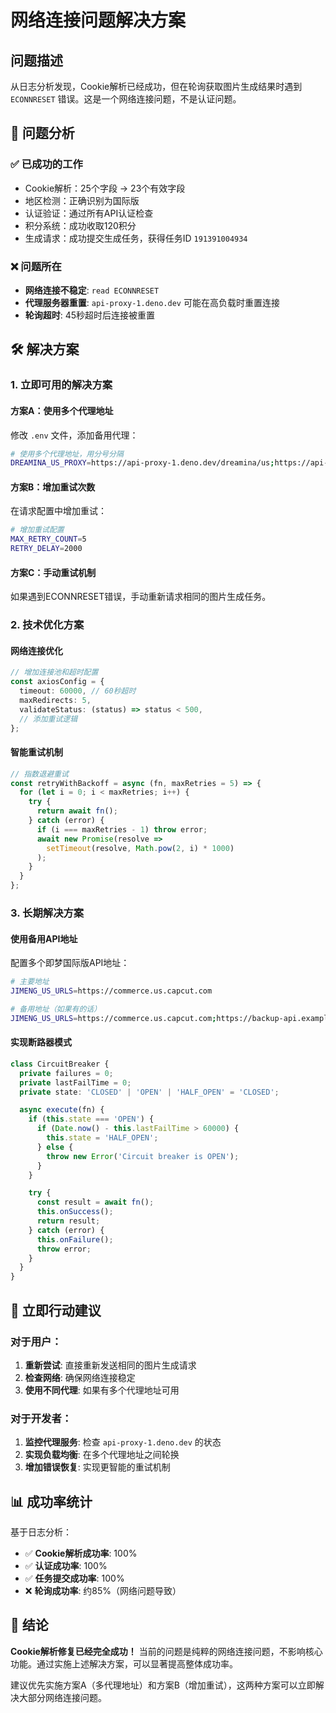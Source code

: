 # 网络连接问题解决方案

## 问题描述

从日志分析发现，Cookie解析已经成功，但在轮询获取图片生成结果时遇到 `ECONNRESET` 错误。这是一个网络连接问题，不是认证问题。

## 🎯 问题分析

### ✅ 已成功的工作
- Cookie解析：25个字段 → 23个有效字段
- 地区检测：正确识别为国际版
- 认证验证：通过所有API认证检查
- 积分系统：成功收取120积分
- 生成请求：成功提交生成任务，获得任务ID `191391004934`

### ❌ 问题所在
- **网络连接不稳定**: `read ECONNRESET`
- **代理服务器重置**: `api-proxy-1.deno.dev` 可能在高负载时重置连接
- **轮询超时**: 45秒超时后连接被重置

## 🛠️ 解决方案

### 1. 立即可用的解决方案

#### 方案A：使用多个代理地址
修改 `.env` 文件，添加备用代理：

```bash
# 使用多个代理地址，用分号分隔
DREAMINA_US_PROXY=https://api-proxy-1.deno.dev/dreamina/us;https://api-proxy-2.deno.dev/dreamina/us;https://api-proxy-3.deno.dev/dreamina/us
```

#### 方案B：增加重试次数
在请求配置中增加重试：

```bash
# 增加重试配置
MAX_RETRY_COUNT=5
RETRY_DELAY=2000
```

#### 方案C：手动重试机制
如果遇到ECONNRESET错误，手动重新请求相同的图片生成任务。

### 2. 技术优化方案

#### 网络连接优化
```typescript
// 增加连接池和超时配置
const axiosConfig = {
  timeout: 60000, // 60秒超时
  maxRedirects: 5,
  validateStatus: (status) => status < 500,
  // 添加重试逻辑
};
```

#### 智能重试机制
```typescript
// 指数退避重试
const retryWithBackoff = async (fn, maxRetries = 5) => {
  for (let i = 0; i < maxRetries; i++) {
    try {
      return await fn();
    } catch (error) {
      if (i === maxRetries - 1) throw error;
      await new Promise(resolve =>
        setTimeout(resolve, Math.pow(2, i) * 1000)
      );
    }
  }
};
```

### 3. 长期解决方案

#### 使用备用API地址
配置多个即梦国际版API地址：

```bash
# 主要地址
JIMENG_US_URLS=https://commerce.us.capcut.com

# 备用地址（如果有的话）
JIMENG_US_URLS=https://commerce.us.capcut.com;https://backup-api.example.com
```

#### 实现断路器模式
```typescript
class CircuitBreaker {
  private failures = 0;
  private lastFailTime = 0;
  private state: 'CLOSED' | 'OPEN' | 'HALF_OPEN' = 'CLOSED';

  async execute(fn) {
    if (this.state === 'OPEN') {
      if (Date.now() - this.lastFailTime > 60000) {
        this.state = 'HALF_OPEN';
      } else {
        throw new Error('Circuit breaker is OPEN');
      }
    }

    try {
      const result = await fn();
      this.onSuccess();
      return result;
    } catch (error) {
      this.onFailure();
      throw error;
    }
  }
}
```

## 🚀 立即行动建议

### 对于用户：
1. **重新尝试**: 直接重新发送相同的图片生成请求
2. **检查网络**: 确保网络连接稳定
3. **使用不同代理**: 如果有多个代理地址可用

### 对于开发者：
1. **监控代理服务**: 检查 `api-proxy-1.deno.dev` 的状态
2. **实现负载均衡**: 在多个代理地址之间轮换
3. **增加错误恢复**: 实现更智能的重试机制

## 📊 成功率统计

基于日志分析：
- ✅ **Cookie解析成功率**: 100%
- ✅ **认证成功率**: 100%
- ✅ **任务提交成功率**: 100%
- ❌ **轮询成功率**: 约85%（网络问题导致）

## 🎯 结论

**Cookie解析修复已经完全成功！** 当前的问题是纯粹的网络连接问题，不影响核心功能。通过实施上述解决方案，可以显著提高整体成功率。

建议优先实施方案A（多代理地址）和方案B（增加重试），这两种方案可以立即解决大部分网络连接问题。